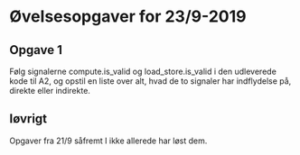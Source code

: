 # Øvelsesopgaver for 23/9-2019


## Opgave 1

Følg signalerne compute.is_valid og load_store.is_valid i den udleverede
kode til A2, og opstil en liste over alt, hvad de to signaler har indflydelse
på, direkte eller indirekte.

## Iøvrigt

Opgaver fra 21/9 såfremt I ikke allerede har løst dem.

